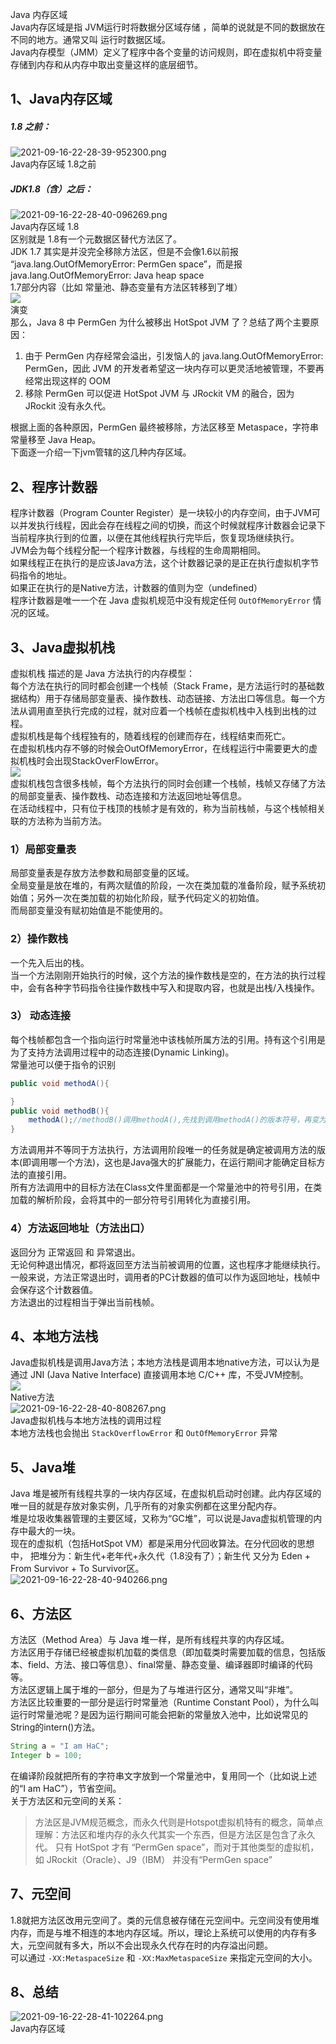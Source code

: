 Java 内存区域<br />Java内存区域是指 JVM运行时将数据分区域存储 ，简单的说就是不同的数据放在不同的地方。通常又叫 运行时数据区域。<br />Java内存模型（JMM）定义了程序中各个变量的访问规则，即在虚拟机中将变量存储到内存和从内存中取出变量这样的底层细节。
<a name="n84Gq"></a>
## 1、Java内存区域
<a name="FsxkY"></a>
##### 1.8 之前：
![2021-09-16-22-28-39-952300.png](https://cdn.nlark.com/yuque/0/2021/png/396745/1631802557798-1c2e9e6f-5cd9-422d-92a3-0c080eaad610.png#clientId=u5ddab611-9000-4&from=ui&id=uf2a01099&originHeight=539&originWidth=887&originalType=binary&ratio=1&size=49015&status=done&style=shadow&taskId=u19d9c650-0258-4907-b13f-4016241f640)<br />Java内存区域 1.8之前
<a name="SZLjv"></a>
##### JDK1.8（含）之后：
![2021-09-16-22-28-40-096269.png](https://cdn.nlark.com/yuque/0/2021/png/396745/1631802557804-2035a69d-c1d7-4464-9c7a-51b9f2299219.png#clientId=u5ddab611-9000-4&from=ui&id=FOBvJ&originHeight=551&originWidth=891&originalType=binary&ratio=1&size=45968&status=done&style=shadow&taskId=u88664b0d-07fc-4d4b-9607-dad191e21f7)<br />Java内存区域 1.8<br />区别就是 1.8有一个元数据区替代方法区了。<br />JDK 1.7 其实是并没完全移除方法区，但是不会像1.6以前报 “java.lang.OutOfMemoryError: PermGen space”，而是报 java.lang.OutOfMemoryError: Java heap space<br />1.7部分内容（比如 常量池、静态变量有方法区转移到了堆）<br />![](https://cdn.nlark.com/yuque/0/2021/webp/396745/1631802327195-4aae64a6-dd0b-434f-a592-68a1e6ad6e56.webp#clientId=u5ddab611-9000-4&from=paste&id=u41096139&originHeight=482&originWidth=1080&originalType=url&ratio=1&status=done&style=shadow&taskId=uf1d58877-fca2-47f5-8fe6-d9c81f83070)<br />演变<br />那么，Java 8 中 PermGen 为什么被移出 HotSpot JVM 了？总结了两个主要原因：

1. 由于 PermGen 内存经常会溢出，引发恼人的 java.lang.OutOfMemoryError: PermGen，因此 JVM 的开发者希望这一块内存可以更灵活地被管理，不要再经常出现这样的 OOM
2. 移除 PermGen 可以促进 HotSpot JVM 与 JRockit VM 的融合，因为 JRockit 没有永久代。

根据上面的各种原因，PermGen 最终被移除，方法区移至 Metaspace，字符串常量移至 Java Heap。<br />下面逐一介绍一下jvm管辖的这几种内存区域。
<a name="CcM8A"></a>
## 2、程序计数器
程序计数器（Program Counter Register）是一块较小的内存空间，由于JVM可以并发执行线程，因此会存在线程之间的切换，而这个时候就程序计数器会记录下当前程序执行到的位置，以便在其他线程执行完毕后，恢复现场继续执行。<br />JVM会为每个线程分配一个程序计数器，与线程的生命周期相同。<br />如果线程正在执行的是应该Java方法，这个计数器记录的是正在执行虚拟机字节码指令的地址。<br />如果正在执行的是Native方法，计数器的值则为空（undefined）<br />程序计数器是唯一一个在 Java 虚拟机规范中没有规定任何 `OutOfMemoryError` 情况的区域。
<a name="n1AHC"></a>
## 3、Java虚拟机栈
虚拟机栈 描述的是 Java 方法执行的内存模型：<br />每个方法在执行的同时都会创建一个栈帧（Stack Frame，是方法运行时的基础数据结构）用于存储局部变量表、操作数栈、动态链接、方法出口等信息。每一个方法从调用直至执行完成的过程，就对应着一个栈帧在虚拟机栈中入栈到出栈的过程。<br />虚拟机栈是每个线程独有的，随着线程的创建而存在，线程结束而死亡。<br />在虚拟机栈内存不够的时候会OutOfMemoryError，在线程运行中需要更大的虚拟机栈时会出现StackOverFlowError。<br />![](https://cdn.nlark.com/yuque/0/2021/webp/396745/1631802327373-9b0b0b45-4357-473d-b02e-fe0686d9a49e.webp#clientId=u5ddab611-9000-4&from=paste&id=udd18b65c&originHeight=592&originWidth=895&originalType=url&ratio=1&status=done&style=shadow&taskId=u3370a12a-34a6-412b-b1ef-98230490705)<br />虚拟机栈包含很多栈帧，每个方法执行的同时会创建一个栈帧，栈帧又存储了方法的局部变量表、操作数栈、动态连接和方法返回地址等信息。<br />在活动线程中，只有位于栈顶的栈帧才是有效的，称为当前栈帧，与这个栈帧相关联的方法称为当前方法。
<a name="V3c1U"></a>
### 1）局部变量表
局部变量表是存放方法参数和局部变量的区域。<br />全局变量是放在堆的，有两次赋值的阶段，一次在类加载的准备阶段，赋予系统初始值；另外一次在类加载的初始化阶段，赋予代码定义的初始值。<br />而局部变量没有赋初始值是不能使用的。
<a name="Cpmzw"></a>
### 2）操作数栈
一个先入后出的栈。<br />当一个方法刚刚开始执行的时候，这个方法的操作数栈是空的，在方法的执行过程中，会有各种字节码指令往操作数栈中写入和提取内容，也就是出栈/入栈操作。
<a name="oQX2U"></a>
### 3） 动态连接
每个栈帧都包含一个指向运行时常量池中该栈帧所属方法的引用。持有这个引用是为了支持方法调用过程中的动态连接(Dynamic Linking)。<br />常量池可以便于指令的识别
```java
public void methodA(){

}
public void methodB(){
    methodA();//methodB()调用methodA(),先找到调用methodA()的版本符号，再变为直接引用
}
```
方法调用并不等同于方法执行，方法调用阶段唯一的任务就是确定被调用方法的版本(即调用哪一个方法)，这也是Java强大的扩展能力，在运行期间才能确定目标方法的直接引用。<br />所有方法调用中的目标方法在Class文件里面都是一个常量池中的符号引用，在类加载的解析阶段，会将其中的一部分符号引用转化为直接引用。
<a name="wco7W"></a>
### 4）方法返回地址（方法出口）
返回分为 正常返回 和 异常退出。<br />无论何种退出情况，都将返回至方法当前被调用的位置，这也程序才能继续执行。<br />一般来说，方法正常退出时，调用者的PC计数器的值可以作为返回地址，栈帧中会保存这个计数器值。<br />方法退出的过程相当于弹出当前栈帧。
<a name="QUXKS"></a>
## 4、本地方法栈
Java虚拟机栈是调用Java方法；本地方法栈是调用本地native方法，可以认为是通过 JNI (Java Native Interface) 直接调用本地 C/C++ 库，不受JVM控制。<br />![](https://cdn.nlark.com/yuque/0/2021/webp/396745/1631802327435-7a31c6b4-4fa2-4969-874c-257445edd691.webp#clientId=u5ddab611-9000-4&from=paste&id=u27bf4e70&originHeight=458&originWidth=1080&originalType=url&ratio=1&status=done&style=none&taskId=ucea82d16-4af1-4bab-9fad-9a8b30d2443)<br />Native方法<br />![2021-09-16-22-28-40-808267.png](https://cdn.nlark.com/yuque/0/2021/png/396745/1631802605942-e6f299c5-6368-411e-99d2-b3d64d1acc6f.png#clientId=u5ddab611-9000-4&from=ui&id=u906b6d73&originHeight=657&originWidth=881&originalType=binary&ratio=1&size=39279&status=done&style=shadow&taskId=ue3b8f394-89b1-4efc-a981-d47603fe33f)<br />Java虚拟机栈与本地方法栈的调用过程<br />本地方法栈也会抛出 `StackOverflowError` 和 `OutOfMemoryError` 异常
<a name="IzhUp"></a>
## 5、Java堆
Java 堆是被所有线程共享的一块内存区域，在虚拟机启动时创建。此内存区域的唯一目的就是存放对象实例，几乎所有的对象实例都在这里分配内存。<br />堆是垃圾收集器管理的主要区域，又称为“GC堆”，可以说是Java虚拟机管理的内存中最大的一块。<br />现在的虚拟机（包括HotSpot VM）都是采用分代回收算法。在分代回收的思想中， 把堆分为：新生代+老年代+永久代（1.8没有了）；新生代 又分为 Eden + From Survivor + To Survivor区。<br />![2021-09-16-22-28-40-940266.png](https://cdn.nlark.com/yuque/0/2021/png/396745/1631802606001-6ef2d750-2e38-4c89-abf3-5281e072aca8.png#clientId=u5ddab611-9000-4&from=ui&id=vHR3p&originHeight=727&originWidth=1035&originalType=binary&ratio=1&size=60904&status=done&style=shadow&taskId=ud3f91fd9-0e72-4953-bac9-67e021b31bd)
<a name="BSw9R"></a>
## 6、方法区
方法区（Method Area）与 Java 堆一样，是所有线程共享的内存区域。<br />方法区用于存储已经被虚拟机加载的类信息（即加载类时需要加载的信息，包括版本、field、方法、接口等信息）、final常量、静态变量、编译器即时编译的代码等。<br />方法区逻辑上属于堆的一部分，但是为了与堆进行区分，通常又叫“非堆”。<br />方法区比较重要的一部分是运行时常量池（Runtime Constant Pool），为什么叫运行时常量池呢？是因为运行期间可能会把新的常量放入池中，比如说常见的String的intern()方法。
```java
String a = "I am HaC";
Integer b = 100;
```
在编译阶段就把所有的字符串文字放到一个常量池中，复用同一个（比如说上述的“I am HaC”），节省空间。<br />关于方法区和元空间的关系：
> 方法区是JVM规范概念，而永久代则是Hotspot虚拟机特有的概念，简单点理解：方法区和堆内存的永久代其实一个东西，但是方法区是包含了永久代。
> 只有 HotSpot 才有 “PermGen space”，而对于其他类型的虚拟机，如 JRockit（Oracle）、J9（IBM） 并没有“PermGen space”

<a name="enPlr"></a>
## 7、元空间
1.8就把方法区改用元空间了。类的元信息被存储在元空间中。元空间没有使用堆内存，而是与堆不相连的本地内存区域。所以，理论上系统可以使用的内存有多大，元空间就有多大，所以不会出现永久代存在时的内存溢出问题。<br />可以通过 `-XX:MetaspaceSize` 和 `-XX:MaxMetaspaceSize` 来指定元空间的大小。
<a name="rPyUa"></a>
## 8、总结
![2021-09-16-22-28-41-102264.png](https://cdn.nlark.com/yuque/0/2021/png/396745/1631802606027-b3021e03-fe63-4e10-9618-c4216a8efdfe.png#clientId=u5ddab611-9000-4&from=ui&id=uhoVu&originHeight=577&originWidth=1080&originalType=binary&ratio=1&size=97822&status=done&style=none&taskId=u1a992ca9-c735-4c2e-aa57-2a9d810a016)<br />Java内存区域
